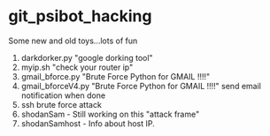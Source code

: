 # git_psibot_hacking
Some new and old toys...lots of fun

1. darkdorker.py "google dorking tool"
2. myip.sh "check your router ip"
3. gmail_bforce.py "Brute Force Python for GMAIL !!!!"
4. gmail_bforceV4.py "Brute Force Python for GMAIL !!!!" send email notification  when done 
5. ssh brute force attack
6. shodanSam - Still working on this "attack frame"
7. shodanSamhost - Info about host IP.
